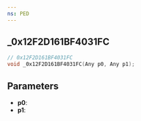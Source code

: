 ```yaml
---
ns: PED
---
```

## _0x12F2D161BF4031FC

```c
// 0x12F2D161BF4031FC
void _0x12F2D161BF4031FC(Any p0, Any p1);
```

## Parameters
* **p0**:
* **p1**:
